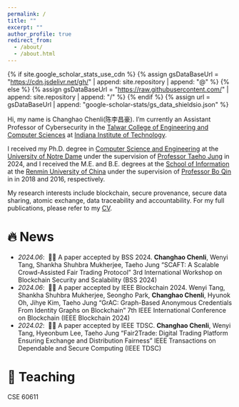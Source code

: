 ```yaml
---
permalink: /
title: ""
excerpt: ""
author_profile: true
redirect_from: 
  - /about/
  - /about.html
---
```


{% if site.google_scholar_stats_use_cdn %}
{% assign gsDataBaseUrl = "https://cdn.jsdelivr.net/gh/" | append: site.repository | append: "@" %}
{% else %}
{% assign gsDataBaseUrl = "https://raw.githubusercontent.com/" | append: site.repository | append: "/" %}
{% endif %}
{% assign url = gsDataBaseUrl | append: "google-scholar-stats/gs_data_shieldsio.json" %}

<!---
<span class='anchor' id='about-me'></span>
-->

Hi, my name is Changhao Chenli(陈李昌豪). I’m currently an Assistant Professor of Cybersecurity in the [Talwar College of Engineering and Computer Sciences](https://academics.indianatech.edu/talwar/) at [Indiana Institute of Technology](https://www.indianatech.edu). 

I received my Ph.D. degree in [Computer Science and Engineering](https://cse.nd.edu/) at the [University of Notre Dame](https://www.nd.edu/) under the supervision of [Professor Taeho Jung](https://sites.nd.edu/taeho-jung/) in 2024, and I received the M.E. and B.E. degrees at the [School of Information](http://info.ruc.edu.cn/) at the [Renmin University of China](http://www.ruc.edu.cn/) under the supervision of [Professor Bo Qin](http://info.ruc.edu.cn/jsky/szdw/ajxjgcx/jsjkxyjsx1/fjs2/3e3cc02fc39a4abcb0c9777658ed528e.htm) in in 2018 and 2016, respectively.

My research interests include blockchain, secure provenance, secure data sharing, atomic exchange, data traceability and accountability. For my full publications, please refer to my [CV](https://notredame.app.box.com/s/3eusru8766wi3p9x8t0r88opyxy3302g).

<!---
(My research interest includes neural machine translation and computer vision. I have published more than 100 papers at the top international AI conferences with total <a href='https://scholar.google.com/citations?user=DhtAFkwAAAAJ'>google scholar citations <strong><span id='total_cit'>260000+</span></strong></a> (You can also use google scholar badge <a href='https://scholar.google.com/citations?user=DhtAFkwAAAAJ'><img src="https://img.shields.io/endpoint?url={{ url | url_encode }}&logo=Google%20Scholar&labelColor=f6f6f6&color=9cf&style=flat&label=citations"></a>).)
-->


# 🔥 News
- *2024.06*: &nbsp;🎉🎉 A paper accepted by BSS 2024. **Changhao Chenli**, Wenyi Tang, Shankha Shuhbra Mukherjee, Taeho Jung
“SCAFT: A Scalable Crowd-Assisted Fair Trading Protocol”
3rd International Workshop on Blockchain Security and Scalability (BSS 2024) 
- *2024.06*: &nbsp;🎉🎉 A paper accepted by IEEE Blockchain 2024. Wenyi Tang, Shankha Shuhbra Mukherjee, Seongho Park, **Changhao Chenli**, Hyunok Oh, Jihye Kim, Taeho Jung
“GrAC: Graph-Based Anonymous Credentials From Identity Graphs on Blockchain”
7th IEEE International Conference on Blockchain (IEEE Blockchain 2024)
- *2024.02*: &nbsp;🎉🎉 A paper accepted by IEEE TDSC. **Changhao Chenli**, Wenyi Tang, Hyeonbum Lee, Taeho Jung
“Fair2Trade: Digital Trading Platform Ensuring Exchange and Distribution Fairness”
IEEE Transactions on Dependable and Secure Computing (IEEE TDSC)

# 📝 Teaching
CSE 60611

<!---
# 📝 Publications 

<div class='paper-box'><div class='paper-box-image'><div><div class="badge">CVPR 2016</div><img src='images/500x300.png' alt="sym" width="100%"></div></div>
<div class='paper-box-text' markdown="1">

[Deep Residual Learning for Image Recognition](https://openaccess.thecvf.com/content_cvpr_2016/papers/He_Deep_Residual_Learning_CVPR_2016_paper.pdf)

**Kaiming He**, Xiangyu Zhang, Shaoqing Ren, Jian Sun

[**Project**](https://scholar.google.com/citations?view_op=view_citation&hl=zh-CN&user=DhtAFkwAAAAJ&citation_for_view=DhtAFkwAAAAJ:ALROH1vI_8AC) <strong><span class='show_paper_citations' data='DhtAFkwAAAAJ:ALROH1vI_8AC'></span></strong>
- Lorem ipsum dolor sit amet, consectetur adipiscing elit. Vivamus ornare aliquet ipsum, ac tempus justo dapibus sit amet. 
</div>
</div>

- [Lorem ipsum dolor sit amet, consectetur adipiscing elit. Vivamus ornare aliquet ipsum, ac tempus justo dapibus sit amet](https://github.com), A, B, C, **CVPR 2020**



# 📖 Educations
- *2019.06 - 2022.04 (now)*, Lorem ipsum dolor sit amet, consectetur adipiscing elit. Vivamus ornare aliquet ipsum, ac tempus justo dapibus sit amet. 
- *2015.09 - 2019.06*, Lorem ipsum dolor sit amet, consectetur adipiscing elit. Vivamus ornare aliquet ipsum, ac tempus justo dapibus sit amet. 

# 💬 Invited Talks
- *2021.06*, Lorem ipsum dolor sit amet, consectetur adipiscing elit. Vivamus ornare aliquet ipsum, ac tempus justo dapibus sit amet. 
- *2021.03*, Lorem ipsum dolor sit amet, consectetur adipiscing elit. Vivamus ornare aliquet ipsum, ac tempus justo dapibus sit amet.  \| [\[video\]](https://github.com/)


# 💻 Internships
- *2021.05 - 2021.08*, [CertiK](https://www.certik.com/), New York.
-->
